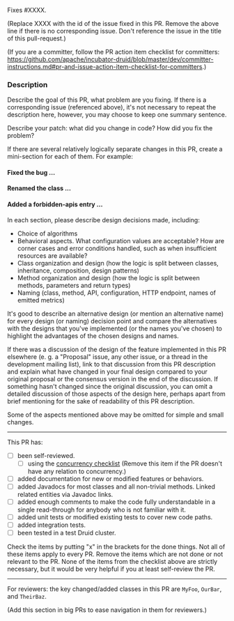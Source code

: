 Fixes #XXXX.

(Replace XXXX with the id of the issue fixed in this PR. Remove the above line if there is no corresponding
issue. Don't reference the issue in the title of this pull-request.)

(If you are a committer, follow the PR action item checklist for committers:
https://github.com/apache/incubator-druid/blob/master/dev/committer-instructions.md#pr-and-issue-action-item-checklist-for-committers.)

### Description

Describe the goal of this PR, what problem are you fixing. If there is a corresponding issue (referenced above), it's
not necessary to repeat the description here, however, you may choose to keep one summary sentence.

Describe your patch: what did you change in code? How did you fix the problem?

If there are several relatively logically separate changes in this PR, create a mini-section for each of them. For
example:
#### Fixed the bug ...
#### Renamed the class ...
#### Added a forbidden-apis entry ...

In each section, please describe design decisions made, including:
 - Choice of algorithms
 - Behavioral aspects. What configuration values are acceptable? How are corner cases and error conditions handled, such
   as when insufficient resources are available?
 - Class organization and design (how the logic is split between classes, inheritance, composition, design patterns)
 - Method organization and design (how the logic is split between methods, parameters and return types)
 - Naming (class, method, API, configuration, HTTP endpoint, names of emitted metrics)

It's good to describe an alternative design (or mention an alternative name) for every design (or naming) decision point
and compare the alternatives with the designs that you've implemented (or the names you've chosen) to highlight the
advantages of the chosen designs and names.

If there was a discussion of the design of the feature implemented in this PR elsewhere (e. g. a "Proposal" issue, any
other issue, or a thread in the development mailing list), link to that discussion from this PR description and explain
what have changed in your final design compared to your original proposal or the consensus version in the end of the
discussion. If something hasn't changed since the original discussion, you can omit a detailed discussion of those
aspects of the design here, perhaps apart from brief mentioning for the sake of readability of this PR description.

Some of the aspects mentioned above may be omitted for simple and small changes.

<hr>

This PR has:
- [ ] been self-reviewed.
   - [ ] using the [concurrency checklist](
   https://github.com/apache/incubator-druid/blob/master/dev/code-review/concurrency.md) (Remove this item if the PR
   doesn't have any relation to concurrency.)
- [ ] added documentation for new or modified features or behaviors.
- [ ] added Javadocs for most classes and all non-trivial methods. Linked related entities via Javadoc links.
- [ ] added enough comments to make the code fully understandable in a single read-through for anybody who is not
familiar with it.
- [ ] added unit tests or modified existing tests to cover new code paths.
- [ ] added integration tests.
- [ ] been tested in a test Druid cluster.

Check the items by putting "x" in the brackets for the done things. Not all of these items apply to every PR. Remove the
items which are not done or not relevant to the PR. None of the items from the checklist above are strictly necessary,
but it would be very helpful if you at least self-review the PR.

<hr>

For reviewers: the key changed/added classes in this PR are `MyFoo`, `OurBar`, and `TheirBaz`.

(Add this section in big PRs to ease navigation in them for reviewers.)